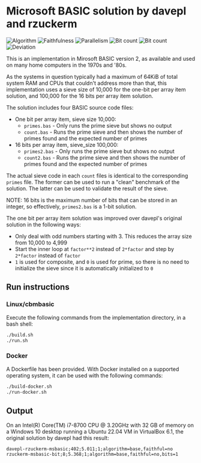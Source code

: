 # Microsoft BASIC solution by davepl and rzuckerm

![Algorithm](https://img.shields.io/badge/Algorithm-base-green)
![Faithfulness](https://img.shields.io/badge/Faithful-no-yellowgreen)
![Parallelism](https://img.shields.io/badge/Parallel-no-green)
![Bit count](https://img.shields.io/badge/Bits-unknown-yellowgreen)
![Bit count](https://img.shields.io/badge/Bits-1-yellowgreen)
![Deviation](https://img.shields.io/badge/Deviation-sievesize-blue)

This is an implementation in Mirosoft BASIC version 2, as available and used on many home computers in the 1970s and '80s.

As the systems in question typically had a maximum of 64KiB of total system RAM and CPUs that couldn't address more
than that, this implementation uses a sieve size of 10,000 for the one-bit per array item solution, and 100,000 for the
16 bits per array item solution.

The solution includes four BASIC source code files:

- One bit per array item, sieve size 10,000:
  - `primes.bas` - Only runs the prime sieve but shows no output
  - `count.bas` - Runs the prime sieve and then shows the number of primes found and the expected number of primes
- 16 bits per array item, sieve_size 100,000:
  - `primes2.bas` - Only runs the prime sieve but shows no output
  - `count2.bas` - Runs the prime sieve and then shows the number of primes found and the expected number of primes

The actual sieve code in each `count` files is identical to the corresponding `primes` file. The former can be used to
run a "clean" benchmark of the solution. The latter can be used to validate the result of the sieve.

NOTE: 16 bits is the maximum number of bits that can be stored in an integer, so effectively, `primes2.bas` is a 1-bit
solution.

The one bit per array item solution was improved over davepl's original solution in the following ways:

- Only deal with odd numbers starting with 3. This reduces the array size from 10,000 to 4,999
- Start the inner loop at `factor**2` instead of `2*factor` and step by `2*factor` instead of `factor`
- `1` is used for composite, and `0` is used for prime, so there is no need to initialize the sieve since it is
  automatically initialized to `0`

## Run instructions

### Linux/cbmbasic

Execute the following commands from the implementation directory, in a bash shell:

```bash
./build.sh
./run.sh
```

### Docker

A Dockerfile has been provided. With Docker installed on a supported operating system, it can be used with the following commands:

```bash
./build-docker.sh
./run-docker.sh
```

## Output

On an Intel(R) Core(TM) i7-8700 CPU @ 3.20GHz with 32 GB of memory on a Windows 10 desktop running
a Ubuntu 22.04 VM in VirtualBox 6.1, the original solution by davepl had this result:

```log
davepl-rzuckerm-msbasic;402;5.011;1;algorithm=base,faithful=no
rzuckerm-msbasic-bit;8;5.368;1;algorithm=base,faithful=no,bits=1
```
